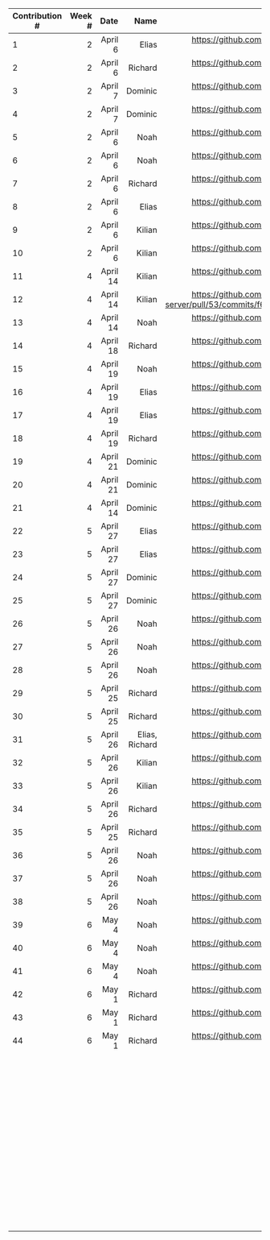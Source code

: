 | Contribution # |   Week # |                 Date |         Name |                                                                                                                                                                                                                                                                                                                                         GitHub Issue |
|----------------|---------:|---------------------:|-------------:|-----------------------------------------------------------------------------------------------------------------------------------------------------------------------------------------------------------------------------------------------------------------------------------------------------------------------------------------------------:|
| 1              |   2    	 |             April 6 |        Elias  |                                                                                                                                                                                                                                                                         https://github.com/sopra-fs23-group-27/sopra-fs23-group-27-server/issues/47 |
| 2              |   2    	 |             April 6 |      Richard  |                                                                                                                                                                                                                                                                         https://github.com/sopra-fs23-group-27/sopra-fs23-group-27-server/issues/20 |
| 3              |   2    	 |             April 7 |      Dominic  |                                                                                                                                                                                                                                                                         https://github.com/sopra-fs23-group-27/sopra-fs23-group-27-client/issues/16 |
| 4              |   2    	 |             April 7 |      Dominic  |                                                                                                                                                                                                                                                                         https://github.com/sopra-fs23-group-27/sopra-fs23-group-27-client/issues/14 |
| 5              |   2    	 |             April 6 |         Noah  |                                                                                                                                                                                                                                                                         https://github.com/sopra-fs23-group-27/sopra-fs23-group-27-client/issues/33 |
| 6              |   2    	 |             April 6 |         Noah  |                                                                                                                                                                                                                                                                          https://github.com/sopra-fs23-group-27/sopra-fs23-group-27-client/issues/7 |
| 7              |   2    	 |             April 6 |      Richard  |                                                                                                                                                                                                                                                                         https://github.com/sopra-fs23-group-27/sopra-fs23-group-27-server/issues/21 |
| 8              |   2    	 |             April 6 |        Elias  |                                                                                                                                                                                                                                                                         https://github.com/sopra-fs23-group-27/sopra-fs23-group-27-server/issues/41 |
| 9              |   2     	 |             April 6 |       Kilian  |                                                                                                                                                                                                                                                                           https://github.com/sopra-fs23-group-27/sopra-fs23-group-27-server/pull/49 |
| 10             |   2     	 |             April 6 |       Kilian  |                                                                                                                                                                                                                                                                         https://github.com/sopra-fs23-group-27/sopra-fs23-group-27-server/issues/39 |
| 11             |   4     	 |            April 14 |       Kilian  |                                                                                                                                                                                                                                                                           https://github.com/sopra-fs23-group-27/sopra-fs23-group-27-server/pull/53 |
| 12             |   4     	 |            April 14 |       Kilian  |                                                                                                                                                                                                                          https://github.com/sopra-fs23-group-27/sopra-fs23-group-27-server/pull/53/commits/f6b90cb79974c3dbefcfec51df9da42a721c3aba |
| 13             |   4       |            April 14 |         Noah  |                                                                                                                                                                                                                                                                          https://github.com/sopra-fs23-group-27/sopra-fs23-group-27-client/issues/8 |
| 14             |   4    	 |            April 18 |      Richard  |                                                                                                                                                                                                                                                                         https://github.com/sopra-fs23-group-27/sopra-fs23-group-27-server/issues/44 |
| 15             |   4     	 |            April 19 |         Noah  |                                                                                                                                                                                                                                                                         https://github.com/sopra-fs23-group-27/sopra-fs23-group-27-client/issues/12 |
| 16             |   4       |            April 19 |        Elias  |                                                                                                                                                                                                                                                                         https://github.com/sopra-fs23-group-27/sopra-fs23-group-27-server/issues/57 |
| 17             |   4       |            April 19 |        Elias  |                                                                                                                                                                                                                                                                         https://github.com/sopra-fs23-group-27/sopra-fs23-group-27-server/issues/48 |
| 18             |   4    	 |            April 19 |      Richard  |                                                                                                                                                                                                                                                                         https://github.com/sopra-fs23-group-27/sopra-fs23-group-27-server/issues/56 |
| 19	         |   4       |            April 21 |      Dominic  |                                                                                                                                                                                                                                                                          https://github.com/sopra-fs23-group-27/sopra-fs23-group-27-client/issues/1 |
| 20             |   4     	 |            April 21 |      Dominic  |                                                                                                                                                                                                                                                                          https://github.com/sopra-fs23-group-27/sopra-fs23-group-27-client/issues/2 |
| 21             |   4     	 |            April 14 |      Dominic  |                                                                                                                                                                                                                                                                         https://github.com/sopra-fs23-group-27/sopra-fs23-group-27-client/issues/15 |
| 22	         |   5       |            April 27 |        Elias  |                                                                                                                                                                                                                                                                         https://github.com/sopra-fs23-group-27/sopra-fs23-group-27-server/issues/40 |
| 23	         |   5       |            April 27 |         Elias |                                                                                                                                                                                                                                                                         https://github.com/sopra-fs23-group-27/sopra-fs23-group-27-server/issues/43 |
| 24             |   5  	 |            April 27 |      Dominic  |                                                                                                                                                                                                                                                                         https://github.com/sopra-fs23-group-27/sopra-fs23-group-27-client/issues/32 |                                                                                                                                                                                                                                                       |
| 25	         |   5  	 |            April 27 |      Dominic  |                                                                                                                                                                                                                                                                         https://github.com/sopra-fs23-group-27/sopra-fs23-group-27-client/issues/26 |                                                                                                                                                                                                                                         |
| 26             |   5  	 |            April 26 |         Noah  |                                                                                                                                                                                                                                                                         https://github.com/sopra-fs23-group-27/sopra-fs23-group-27-client/issues/11 |
| 27             |   5  	 |            April 26 |         Noah  |                                                                                                                                                                                                                                                                         https://github.com/sopra-fs23-group-27/sopra-fs23-group-27-client/issues/30 |
| 28             |   5  	 |            April 26 |         Noah  |                                                                                                                                                                                                                                                                         https://github.com/sopra-fs23-group-27/sopra-fs23-group-27-client/issues/31 |
| 29             |   5	     |            April 25 |      Richard  |                                                                                                                                                                                                                                                                         https://github.com/sopra-fs23-group-27/sopra-fs23-group-27-server/issues/60 |
| 30             |   5	     |            April 25 |      Richard  |                                                                                                                                                                                                                                                                         https://github.com/sopra-fs23-group-27/sopra-fs23-group-27-server/issues/63 |
| 31             |   5	     |            April 26 |Elias, Richard |                                                                                                                                                                                                                                                                         https://github.com/sopra-fs23-group-27/sopra-fs23-group-27-server/issues/67 |
| 32             |   5	     |            April 26 |       Kilian  |                                                                                                                                                                                                                                                                           https://github.com/sopra-fs23-group-27/sopra-fs23-group-27-server/pull/61 |
| 33             |   5	     |            April 26 |       Kilian  |                                                                                                                                                                                                                                                                         https://github.com/sopra-fs23-group-27/sopra-fs23-group-27-server/issues/70 |
| 34             |   5	     |            April 26 |      Richard  |                                                                                                                                                                                                                                                                         https://github.com/sopra-fs23-group-27/sopra-fs23-group-27-server/issues/71 |
| 35             |   5	     |            April 25 |      Richard  |                                                                                                                                                                                                                                                                         https://github.com/sopra-fs23-group-27/sopra-fs23-group-27-server/issues/73 |                                                                                                                                                                                                                                                                                                                                                	 |
| 36             |   5	     |            April 26 |         Noah  |                                                                                                                                                                                                                                                                         https://github.com/sopra-fs23-group-27/sopra-fs23-group-27-client/issues/9 |                                                                                                                                                                                                                                                                                                                                              	 |
| 37             |   5	     |            April 26 |         Noah  |                                                                                                                                                                                                                                                                         https://github.com/sopra-fs23-group-27/sopra-fs23-group-27-client/issues/10 |                                                                                                                                                                                                                                                                                                                                                 	
| 38             |   5	     |            April 26 |         Noah  |                                                                                                                                                                                                                                                                         https://github.com/sopra-fs23-group-27/sopra-fs23-group-27-client/issues/13 |                                                                                                                                                                                                                                                                                                                                                  	
| 39             |   6	     |               May 4 |         Noah  |                                                                                                                                                                                                                                                                         https://github.com/sopra-fs23-group-27/sopra-fs23-group-27-client/issues/19 |                                                                                                                                                                                                                                                                                                                                                   	 
| 40             |   6	     |               May 4 |         Noah  |                                                                                                                                                                                                                                                                         https://github.com/sopra-fs23-group-27/sopra-fs23-group-27-client/issues/20 |                                                                                                                                                                                                                                                                                                                                                   	 
| 41             |   6	     |               May 4 |         Noah  |                                                                                                                                                                                                                                                                         https://github.com/sopra-fs23-group-27/sopra-fs23-group-27-client/issues/23 |                                                                                                                                                                                                                                                                                                                                                    	 |
| 42             |   6	     |               May 1 |      Richard  |                                                                                                                                                                                                                                                                         https://github.com/sopra-fs23-group-27/sopra-fs23-group-27-server/issues/74 |                                                                                                                                                                                                                                                                                                                                                	 |
| 43             |   6	     |               May 1 |      Richard  |                                                                                                                                                                                                                                                                         https://github.com/sopra-fs23-group-27/sopra-fs23-group-27-server/issues/92 |                                                                                                                                                                                                                                                                                                                                                	 |
| 44             |   6	     |               May 1 |      Richard  |                                                                                                                                                                                                                                                                         https://github.com/sopra-fs23-group-27/sopra-fs23-group-27-server/issues/78 |                                                                                                                                                                                                                                                                                                                                                	 |
| 	              |        	 |                    	 |            	 |                                                                                                                                                                                                                                                                                                                                                    	 |
| 	              |        	 |                    	 |            	 |                                                                                                                                                                                                                                                                                                                                                    	 |
| 	              |        	 |                    	 |            	 |                                                                                                                                                                                                                                                                                                                                                    	 |
| 	              |        	 |                    	 |            	 |                                                                                                                                                                                                                                                                                                                                                    	 |
| 	              |        	 |                    	 |            	 |                                                                                                                                                                                                                                                                                                                                                    	 |
| 	              |        	 |                    	 |            	 |                                                                                                                                                                                                                                                                                                                                                    	 |
| 	              |        	 |                    	 |            	 |                                                                                                                                                                                                                                                                                                                                                    	 |
| 	              |        	 |                    	 |            	 |                                                                                                                                                                                                                                                                                                                                                    	 |
| 	              |        	 |                    	 |            	 |                                                                                                                                                                                                                                                                                                                                                    	 |
| 	              |        	 |                    	 |            	 |                                                                                                                                                                                                                                                                                                                                                    	 |
| 	              |        	 |                    	 |            	 |                                                                                                                                                                                                                                                                                                                                                    	 |
| 	              |        	 |                    	 |            	 |                                                                                                                                                                                                                                                                                                                                                    	 |
| 	              |        	 |                    	 |            	 |                                                                                                                                                                                                                                                                                                                                                    	 |
| 	              |        	 |                    	 |            	 |                                                                                                                                                                                                                                                                                                                                                    	 |
| 	              |        	 |                    	 |            	 |                                                                                                                                                                                                                                                                                                                                                    	 |
| 	              |        	 |                    	 |            	 |                                                                                                                                                                                                                                                                                                                                                    	 |
| 	              |        	 |                    	 |            	 |                                                                                                                                                                                                                                                                                                                                                    	 |
| 	              |        	 |                    	 |            	 |                                                                                                                                                                                                                                                                                                                                                    	 |
| 	              |        	 |                    	 |            	 |                                                                                                                                                                                                                                                                                                                                                    	 |
| 	              |        	 |                    	 |            	 |                                                                                                                                                                                                                                                                                                                                                    	 |
| 	              |        	 |                    	 |            	 |                                                                                                                                                                                                                                                                                                                                                    	 |
| 	              |        	 |                    	 |            	 |                                                                                                                                                                                                                                                                                                                                                    	 |
| 	              |        	 |                    	 |            	 |                                                                                                                                                                                                                                                                                                                                                    	 |
| 	              |        	 |                    	 |            	 |                                                                                                                                                                                                                                                                                                                                                    	 |
| 	              |        	 |                    	 |            	 |                                                                                                                                                                                                                                                                                                                                                    	 |
| 	              |        	 |                    	 |            	 |                                                                                                                                                                                                                                                                                                                                                    	 |
| 	              |        	 |                    	 |            	 |                                                                                                                                                                                                                                                                                                                                                    	 |
| 	              |        	 |                    	 |            	 |                                                                                                                                                                                                                                                                                                                                                    	 |
| 	              |        	 |                    	 |            	 |                                                                                                                                                                                                                                                                                                                                                    	 |
| 	              |        	 |                    	 |            	 |                                                                                                                                                                                                                                                                                                                                                    	 |
| 	              |        	 |                    	 |            	 |                                                                                                                                                                                                                                                                                                                                                    	 |
| 	              |        	 |                    	 |            	 |                                                                                                                                                                                                                                                                                                                                                    	 |
| 	              |        	 |                    	 |            	 |                                                                                                                                                                                                                                                                                                                                                    	 |
| 	              |        	 |                    	 |            	 |                                                                                                                                                                                                                                                                                                                                                    	 |
| 	              |        	 |                    	 |            	 |                                                                                                                                                                                                                                                                                                                                                    	 |
| 	              |        	 |                    	 |            	 |                                                                                                                                                                                                                                                                                                                                                    	 |
| 	              |        	 |                    	 |            	 |                                                                                                                                                                                                                                                                                                                                                    	 |
| 	              |        	 |                    	 |            	 |                                                                                                                                                                                                                                                                                                                                                    	 |
| 	              |        	 |                    	 |            	 |                                                                                                                                                                                                                                                                                                                                                    	 |
| 	              |        	 |                    	 |            	 |                                                                                                                                                                                                                                                                                                                                                    	 |
| 	              |        	 |                    	 |            	 |                                                                                                                                                                                                                                                                                                                                                    	 |
| 	              |        	 |                    	 |            	 |                                                                                                                                                                                                                                                                                                                                                    	 |
| 	              |        	 |                    	 |            	 |                                                                                                                                                                                                                                                                                                                                                    	 |
| 	              |        	 |                    	 |            	 |                                                                                                                                                                                                                                                                                                                                                    	 |
| 	              |        	 |                    	 |            	 |                                                                                                                                                                                                                                                                                                                                                    	 |
| 	              |        	 |                    	 |            	 |                                                                                                                                                                                                                                                                                                                                                    	 |
| 	              |        	 |                    	 |            	 |                                                                                                                                                                                                                                                                                                                                                    	 |
| 	              |        	 |                    	 |            	 |                                                                                                                                                                                                                                                                                                                                                    	 |
| 	              |        	 |                    	 |            	 |                                                                                                                                                                                                                                                                                                                                                    	 |
| 	              |        	 |                    	 |            	 |                                                                                                                                                                                                                                                                                                                                                    	 |
| 	              |        	 |                    	 |            	 |                                                                                                                                                                                                                                                                                                                                                    	 |
| 	              |        	 |                    	 |            	 |                                                                                                                                                                                                                                                                                                                                                    	 |
| 	              |        	 |                    	 |            	 |                                                                                                                                                                                                                                                                                                                                                    	 |
| 	              |        	 |                    	 |            	 |                                                                                                                                                                                                                                                                                                                                                    	 |
| 	              |        	 |                    	 |            	 |                                                                                                                                                                                                                                                                                                                                                    	 |
| 	              |        	 |                    	 |            	 |                                                                                                                                                                                                                                                                                                                                                    	 |
| 	              |        	 |                    	 |            	 |                                                                                                                                                                                                                                                                                                                                                    	 |
| 	              |        	 |                    	 |            	 |                                                                                                                                                                                                                                                                                                                                                    	 |
| 	              |        	 |                    	 |            	 |                                                                                                                                                                                                                                                                                                                                                    	 |

